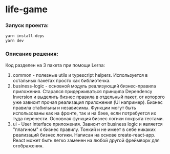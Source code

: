 # life-game

### Запуск проекта:

```bash
yarn install-deps
yarn dev
```

### Описание решения:

Код разделен на 3 пакета при помощи Lerna:

1) common - полезные utils и typescript helpers. Используется в остальных пакетах просто как библиотечка.
2) business-logic - основной модуль реализующий бизнес-правила приложения. Старался придерживаться принципа Dependency Inversion и выделить бизнес правила в отдельный пакет, от которого уже зависит прочая реализация приложения (UI например). Бизнес правила стабильны и независимы. Функции могут быть использованы как на фронте, так и на бэке, если потребуется их туда перенести. 
Основная функция бизнес логики покрыта тестами. 
3) ui - User Interface приложения. Зависит от business logic и является "плагином" к бизнес правилу. Тонкий и не имеет в себе никаких реализаций бизнес логики. Написан на основе create-react-app. React может быть легко заменен на любой другой фреймворк для отображения.  